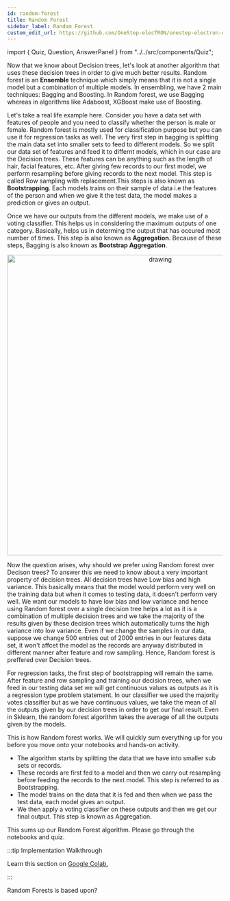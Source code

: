 ```yaml
---
id: random-forest
title: Random Forest
sidebar_label: Random Forest
custom_edit_url: https://github.com/OneStep-elecTRON/onestep-electron-content
---
```


import { Quiz, Question, AnswerPanel } from "../../src/components/Quiz";

Now that we know about Decision trees, let's look at another algorithm that uses these decision trees in order to give much better results. Random forest is an **Ensemble** technique which simply means that it is not a single model but a combination of multiple models. In ensembling, we have 2 main techniques: Bagging and Boosting. In Random forest, we use Bagging whereas in algorithms like Adaboost, XGBoost make use of Boosting.<br/>

Let's take a real life example here. Consider you have a data set with features of people and you need to classify whether the person is male or female. Random forest is mostly used for classification purpose but you can use it for regression tasks as well. The very first step in bagging is splitting the main data set into smaller sets to feed to different models. So we split our data set of features and feed it to differnt models, which in our case are the Decision trees. These features can be anything such as the length of hair, facial features, etc. After giving few records to our first model, we perform resampling before giving records to the next model. This step is called Row sampling with replacement.This steps is also known as **Bootstrapping**. Each models trains on their sample of data i.e the features of the person and when we give it the test data, the model makes a prediction or gives an output.<br/>

Once we have our outputs from the different models, we make use of a voting classifier. This helps us in considering the maximum outputs of one category. Basically, helps us in determing the output that has occured most number of times. This step is also known as **Aggregation**. Because of these steps, Bagging is also known as **Bootstrap Aggregation**. <br/>

<p align="center">
<img src="https://raw.githubusercontent.com/OneStep-elecTRON/ContentSection/main/Courses/easy_track/RandomForest/RandomForest-2.png" alt="drawing" width="700"/>
</p>

Now the question arises, why should we prefer using Random forest over Decison trees? To answer this we need to know about a very important property of decision trees. All decision trees have Low bias and high variance. This basically means that the model would perform very well on the training data but when it comes to testing data, it doesn't perform very well. We want our models to have low bias and low variance and hence using Random forest over a single decision tree helps a lot as it is a combination of multiple decision trees and we take the majority of the results given by these decision trees which automatically turns the high variance into low variance. Even if we change the samples in our data, suppose we change 500 entries out of 2000 entries in our features data set, it won't affcet the model as the records are anyway distributed in different manner after feature and row sampling. Hence, Random forest is preffered over Decision trees.<br/>

For regression tasks, the first step of bootstrapping will remain the same. After feature and row sampling and training our decision trees, when we feed in our testing data set we will get continuous values as outputs as it is a regression type problem statement. In our classifier we used the majority votes classifier but as we have continuous values, we take the mean of all the outputs given by our decision trees in order to get our final result. Even in Sklearn, the random forest algorithm takes the average of all the outputs given by the models.<br/>

This is how Random forest works. We will quickly sum everything up for you before you move onto your notebooks and hands-on activity.
- The algorithm starts by splitting the data that we have into smaller sub sets or records.
- These records are first fed to a model and then we carry out resampling before feeding the records to the next model. This step is referred to as Bootstrapping.
- The model trains on the data that it is fed and then when we pass the test data, each model gives an output.
- We then apply a voting classifier on these outputs and then we get our final output. This step is known as Aggregation.

This sums up our Random Forest algorithm. Please go through the notebooks and quiz.

:::tip Implementation Walkthrough

Learn this section on <a href='https://colab.research.google.com/drive/1qYanhuNI6e9-ohaNSf2G28Z34AljRyuT?usp=sharing'>Google Colab.</a>

:::

 <Quiz>
  <Question>Random Forests is based upon?</Question>
  <AnswerPanel
    answers={["Decision Tree", "Logistic Regression", "Linear Regression", "SVM"]}
    correctIndex={0}
    track="basic"
  />
</Quiz>
